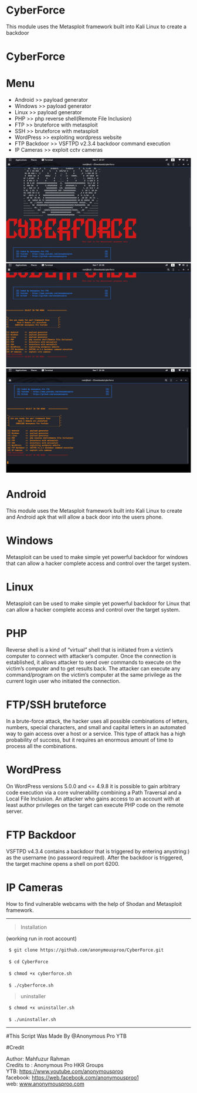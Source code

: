 # CyberForce
This module uses the Metasploit framework built into Kali Linux to create a backdoor
# CyberForce


# Menu
* Android      >>  payload generator
* Windows      >>  payload generator
* Linux        >>  payload generator
* PHP          >>  php reverse shell(Remote File Inclusion)
* FTP          >>  bruteforce with metasploit
* SSH          >>  bruteforce with metasploit
* WordPress    >>  exploiting wordpress website
* FTP Backdoor >>  VSFTPD v2.3.4 backdoor command execution
* IP Cameras   >>  exploit cctv cameras 

<img src="https://github.com/anonymousproo/CyberForce/blob/main/icon/Screenshot%20from%202020-11-07%2019-37-46.png">
<img src="https://github.com/anonymousproo/CyberForce/blob/main/icon/Screenshot%20from%202020-11-07%2019-38-04.png">
<img src="https://github.com/anonymousproo/CyberForce/blob/main/icon/Screenshot%20from%202020-11-07%2019-38-58.png">

# Android 
This module uses the Metasploit framework built into Kali Linux to create and Android apk that will allow a back door into the users phone. 
# Windows
Metasploit can be used to make simple yet powerful backdoor for windows that can allow a hacker complete access and control over the target system.
# Linux
Metasploit can be used to make simple yet powerful backdoor for Linux that can allow a hacker complete access and control over the target system.
# PHP
Reverse shell is a kind of “virtual” shell that is initiated  from a victim’s computer to connect with attacker’s computer. Once the connection is established, it allows attacker to send over commands to execute on the victim’s computer and to get results back. The attacker can execute any command/program on the victim’s computer at the same privilege as the current login user who initiated the connection. 
# FTP/SSH bruteforce
In a brute-force attack, the hacker uses all possible combinations of letters, numbers, special characters, and small and capital letters in an automated way to gain access over a host or a service. This type of attack has a high probability of success, but it requires an enormous amount of time to process all the combinations.
# WordPress
On WordPress versions 5.0.0 and <= 4.9.8 it is possible to gain arbitrary code execution via a core vulnerability combining a Path Traversal and a Local File Inclusion. An attacker who gains access to an account with at least author privileges on the target can execute PHP code on the remote server.
# FTP Backdoor
VSFTPD v4.3.4 contains a backdoor that is triggered by entering anystring:) as the username (no password required). After the backdoor is triggered, the target machine opens a shell on port 6200.
# IP Cameras
How to find vulnerable webcams with the help of Shodan and Metasploit framework.


--------------------------------

> Installation 

 (working run in root account)
 
     $ git clone https://github.com/anonymousproo/CyberForce.git

     $ cd CyberForce
     
     $ chmod +x cyberforce.sh 
	
     $ ./cyberforce.sh
     
     
> uninstaller

     $ chmod +x uninstaller.sh

     $ ./uninstaller.sh

--------------------------------
     
     
#This Script Was Made By @Anonymous Pro YTB <br>

#Credit

Author: Mahfuzur Rahman <br>
Credits to : Anonymous Pro HKR Groups <br>
YTB: https://www.youtube.com/anonymousproo <br>
facebook: https://web.facebook.com/anonymousproo1 <br>
web: www.anonymousproo.com <br>
